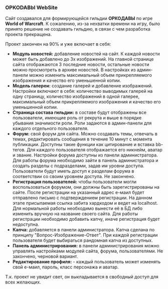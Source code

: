### OPKODABbl WebSite

Сайт создавался для формирующейся гильдии **ОРКОДАВЫ** по игре **World of Warcraft**.
К сожалению, из-за нехватки времени на игру, было принято решение не создавать гильдию, в связи с чем разработка проекта прекращена.

Проект закончен на 90% и уже включает в себя:
- **Модуль новостей:** добавление новостей на сайт. К каждой новости может быть добавлено до 3х изображений. На главной странице сайта отображаются 3 последние новости, остальные новости можно просмотреть в архиве новостей. В настройках из админ-панели можно изменить максимальный объем прикрепляемого изображения и качество его уменьшенной копии.
- **Модель галереи:** создание галерей и добавление изображений. Настройки включают в себя: количество выводимых галерей на одну страницу, количество изображений в одной галерее, максимальный объем прикрепляемого изображения и качество его уменьшенной копии.
- **Страница состава гильдии:** в составе будут отображены все пользователи, имеющие роль от рекрута и выше в порядке убывания значимости роли. Роли задаются в админ-панели для каждого отдельного пользователя.
- **Форум:** свой форум для сайта. Можно создавать темы, отвечать в темах, редактировать сообщения в течение 10 минут с момента публикации. Доступны такие функции как цитирование и вставка bb-тегов. Для каждого пользователя отображается его никнейм, аватар и звание. Настройки форума доступны из панели администратора. Для работы форума необходимо зайти в панель администратора и создать разделы с подразделами, задав им уровни доступа. Пользователи будут иметь доступ к разделам форума в соответствии со своим уровнем доступа. Не закончено.
- **Регистрация пользователей:** чтобы пользователи могли воспользоваться форумом, они должны быть зарегистрированы на сайте. После регистрации на указанный адрес е-маил будет отправлено письмо с подтверждением регистрации. На данном этапе присылаемая ссылка забита хардкодом и ведет на localhost. Для нормальной работы необходимо вынести её в БД либо изменить вручную на название своего сайта. Для работы регистрации необходимо добавить капчу, иначе регистрация будет недоступна.
- **Капча:** добавляется в панели администратора. Капча сделана по принципу "Вопрос-Изображение-Ответ". При каждой регистрации пользователя будет выбираться рандомная капча из доступных.
- **Панель администрирования:** в панели администрирования можно управлять настройками модулей сайта, форума, пользователями. Не закончено, черновой вариант.
- **Редактирование профиля:** - каждый пользователь может изменять свой е-маил, пароль, класс персонажа и аватар.

Т.к. проект не увидит свет, он выкладывается в свободный доступ для всех желающих.
